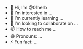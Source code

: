 - 👋 Hi, I’m @01herb
- 👀 I’m interested in ...
- 🌱 I’m currently learning ...
- 💞️ I’m looking to collaborate on ...
- 📫 How to reach me ...
- 😄 Pronouns: ...
- ⚡ Fun fact: ...

<!---
01herb/01herb is a ✨ special ✨ repository because its `README.md` (this file) appears on your GitHub profile.
You can click the Preview link to take a look at your changes.
--->
